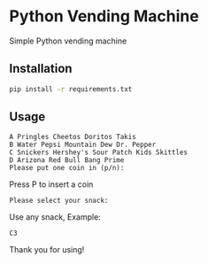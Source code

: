 # Python Vending Machine

Simple Python vending machine

## Installation

```bash
pip install -r requirements.txt
```

## Usage

```
A Pringles Cheetos Doritos Takis
B Water Pepsi Mountain Dew Dr. Pepper
C Snickers Hershey's Sour Patch Kids Skittles
D Arizona Red Bull Bang Prime
Please put one coin in (p/n):
```
Press P to insert a coin

```
Please select your snack:
```

Use any snack, Example:

```
C3
```

Thank you for using!
